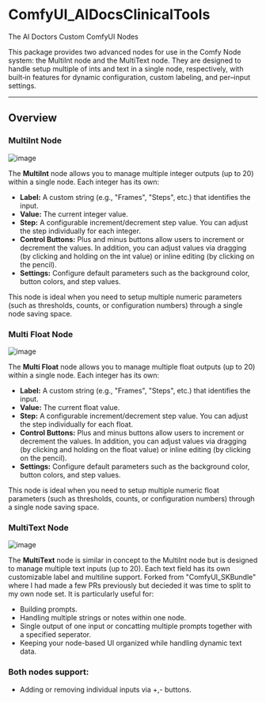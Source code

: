 # ComfyUI_AIDocsClinicalTools
 The AI Doctors Custom ComfyUI Nodes

This package provides two advanced nodes for use in the Comfy Node system: the MultiInt node and the MultiText node. They are designed to handle setup multiple of ints and text in a single node, respectively, with built‐in features for dynamic configuration, custom labeling, and per–input settings.

---

## Overview

### MultiInt Node
![image](https://github.com/user-attachments/assets/1b6a6b57-1c18-417e-a149-cd156401f246)

The **MultiInt** node allows you to manage multiple integer outputs (up to 20) within a single node. Each integer has its own:
- **Label:** A custom string (e.g., "Frames", "Steps", etc.) that identifies the input.
- **Value:** The current integer value.
- **Step:** A configurable increment/decrement step value. You can adjust the step individually for each integer.
- **Control Buttons:** Plus and minus buttons allow users to increment or decrement the values. In addition, you can adjust values via dragging (by clicking and holding on the int value) or inline editing (by clicking on the pencil).
- **Settings:** Configure default parameters such as the background color, button colors, and step values.

This node is ideal when you need to setup multiple numeric parameters (such as thresholds, counts, or configuration numbers) through a single node saving space.

### Multi Float Node
![image](https://github.com/user-attachments/assets/926d5647-5df6-4962-97a4-ec6f02eff835)


The **Multi Float** node allows you to manage multiple float outputs (up to 20) within a single node. Each integer has its own:
- **Label:** A custom string (e.g., "Frames", "Steps", etc.) that identifies the input.
- **Value:** The current float value.
- **Step:** A configurable increment/decrement step value. You can adjust the step individually for each float.
- **Control Buttons:** Plus and minus buttons allow users to increment or decrement the values. In addition, you can adjust values via dragging (by clicking and holding on the float value) or inline editing (by clicking on the pencil).
- **Settings:** Configure default parameters such as the background color, button colors, and step values.

This node is ideal when you need to setup multiple numeric float parameters (such as thresholds, counts, or configuration numbers) through a single node saving space.

### MultiText Node
![image](https://github.com/user-attachments/assets/cb64eabe-69b1-4c27-aa03-6a88ccc4723d)

The **MultiText** node is similar in concept to the MultiInt node but is designed to manage multiple text inputs (up to 20). Each text field has its own customizable label and multiline support. Forked from "ComfyUI_SKBundle" where I had made a few PRs previously but decieded it was time to split to my own node set. It is particularly useful for:
- Building prompts.
- Handling multiple strings or notes within one node.
- Single output of one input or concatting multiple prompts together with a specified seperator.
- Keeping your node-based UI organized while handling dynamic text data.

### Both nodes support:
- Adding or removing individual inputs via +,- buttons.
